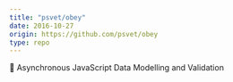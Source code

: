 ```yaml
---
title: "psvet/obey"
date: 2016-10-27
origin: https://github.com/psvet/obey
type: repo
---
```


:hammer: Asynchronous JavaScript Data Modelling and Validation